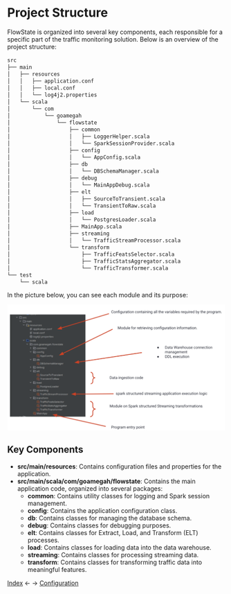 # Project Structure
FlowState is organized into several key components, each responsible for a specific part of the traffic monitoring solution. Below is an overview of the project structure:

```plaintext
src
├── main
│   ├── resources
│   │   ├── application.conf
│   │   ├── local.conf
│   │   └── log4j2.properties
│   └── scala
│       └── com
│           └── goamegah
│               └── flowstate
│                   ├── common
│                   │   ├── LoggerHelper.scala
│                   │   └── SparkSessionProvider.scala
│                   ├── config
│                   │   └── AppConfig.scala
│                   ├── db
│                   │   └── DBSchemaManager.scala
│                   ├── debug
│                   │   └── MainAppDebug.scala
│                   ├── elt
│                   │   ├── SourceToTransient.scala
│                   │   └── TransientToRaw.scala
│                   ├── load
│                   │   └── PostgresLoader.scala
│                   ├── MainApp.scala
│                   ├── streaming
│                   │   └── TrafficStreamProcessor.scala
│                   └── transform
│                       ├── TrafficFeatsSelector.scala
│                       ├── TrafficStatsAggregator.scala
│                       └── TrafficTransformer.scala
└── test
    └── scala
```

In the picture below, you can see each module and its purpose:

![alt text](../assets/project_structure.png)



## Key Components
- **src/main/resources**: Contains configuration files and properties for the application.
- **src/main/scala/com/goamegah/flowstate**: Contains the main application code, organized into several packages:
  - **common**: Contains utility classes for logging and Spark session management.
  - **config**: Contains the application configuration class.
  - **db**: Contains classes for managing the database schema.
  - **debug**: Contains classes for debugging purposes.
  - **elt**: Contains classes for Extract, Load, and Transform (ELT) processes.
  - **load**: Contains classes for loading data into the data warehouse.
  - **streaming**: Contains classes for processing streaming data.
  - **transform**: Contains classes for transforming traffic data into meaningful features.


[Index](./index.md) <- -> [Configuration](configuration.md)